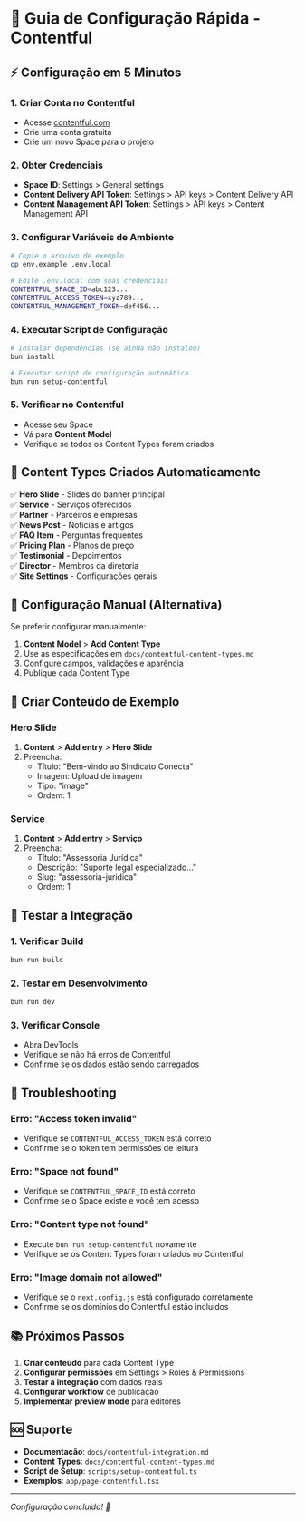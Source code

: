 # 🚀 Guia de Configuração Rápida - Contentful

## ⚡ Configuração em 5 Minutos

### **1. Criar Conta no Contentful**
- Acesse [contentful.com](https://contentful.com)
- Crie uma conta gratuita
- Crie um novo Space para o projeto

### **2. Obter Credenciais**
- **Space ID**: Settings > General settings
- **Content Delivery API Token**: Settings > API keys > Content Delivery API
- **Content Management API Token**: Settings > API keys > Content Management API

### **3. Configurar Variáveis de Ambiente**
```bash
# Copie o arquivo de exemplo
cp env.example .env.local

# Edite .env.local com suas credenciais
CONTENTFUL_SPACE_ID=abc123...
CONTENTFUL_ACCESS_TOKEN=xyz789...
CONTENTFUL_MANAGEMENT_TOKEN=def456...
```

### **4. Executar Script de Configuração**
```bash
# Instalar dependências (se ainda não instalou)
bun install

# Executar script de configuração automática
bun run setup-contentful
```

### **5. Verificar no Contentful**
- Acesse seu Space
- Vá para **Content Model**
- Verifique se todos os Content Types foram criados

## 🎯 Content Types Criados Automaticamente

✅ **Hero Slide** - Slides do banner principal  
✅ **Service** - Serviços oferecidos  
✅ **Partner** - Parceiros e empresas  
✅ **News Post** - Notícias e artigos  
✅ **FAQ Item** - Perguntas frequentes  
✅ **Pricing Plan** - Planos de preço  
✅ **Testimonial** - Depoimentos  
✅ **Director** - Membros da diretoria  
✅ **Site Settings** - Configurações gerais  

## 🔧 Configuração Manual (Alternativa)

Se preferir configurar manualmente:

1. **Content Model** > **Add Content Type**
2. Use as especificações em `docs/contentful-content-types.md`
3. Configure campos, validações e aparência
4. Publique cada Content Type

## 📱 Criar Conteúdo de Exemplo

### **Hero Slide**
1. **Content** > **Add entry** > **Hero Slide**
2. Preencha:
   - Título: "Bem-vindo ao Sindicato Conecta"
   - Imagem: Upload de imagem
   - Tipo: "image"
   - Ordem: 1

### **Service**
1. **Content** > **Add entry** > **Serviço**
2. Preencha:
   - Título: "Assessoria Jurídica"
   - Descrição: "Suporte legal especializado..."
   - Slug: "assessoria-juridica"
   - Ordem: 1

## 🚀 Testar a Integração

### **1. Verificar Build**
```bash
bun run build
```

### **2. Testar em Desenvolvimento**
```bash
bun run dev
```

### **3. Verificar Console**
- Abra DevTools
- Verifique se não há erros de Contentful
- Confirme se os dados estão sendo carregados

## 🐛 Troubleshooting

### **Erro: "Access token invalid"**
- Verifique se `CONTENTFUL_ACCESS_TOKEN` está correto
- Confirme se o token tem permissões de leitura

### **Erro: "Space not found"**
- Verifique se `CONTENTFUL_SPACE_ID` está correto
- Confirme se o Space existe e você tem acesso

### **Erro: "Content type not found"**
- Execute `bun run setup-contentful` novamente
- Verifique se os Content Types foram criados no Contentful

### **Erro: "Image domain not allowed"**
- Verifique se o `next.config.js` está configurado corretamente
- Confirme se os domínios do Contentful estão incluídos

## 📚 Próximos Passos

1. **Criar conteúdo** para cada Content Type
2. **Configurar permissões** em Settings > Roles & Permissions
3. **Testar a integração** com dados reais
4. **Configurar workflow** de publicação
5. **Implementar preview mode** para editores

## 🆘 Suporte

- **Documentação**: `docs/contentful-integration.md`
- **Content Types**: `docs/contentful-content-types.md`
- **Script de Setup**: `scripts/setup-contentful.ts`
- **Exemplos**: `app/page-contentful.tsx`

---

*Configuração concluída! 🎉*
